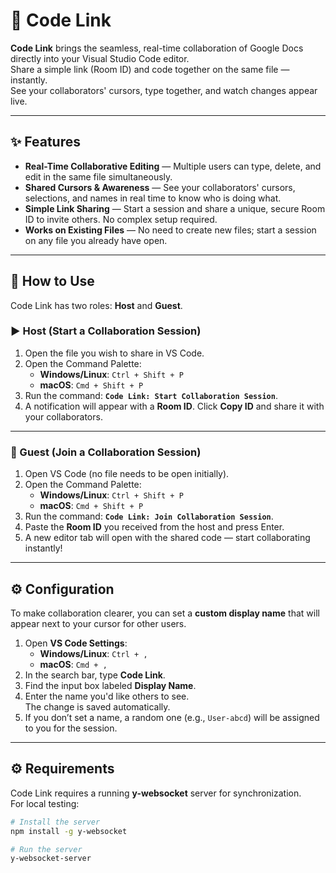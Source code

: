 # 🔗 Code Link

**Code Link** brings the seamless, real-time collaboration of Google Docs directly into your Visual Studio Code editor.  
Share a simple link (Room ID) and code together on the same file — instantly.  
See your collaborators' cursors, type together, and watch changes appear live.

---

## ✨ Features

- **Real-Time Collaborative Editing** — Multiple users can type, delete, and edit in the same file simultaneously.
- **Shared Cursors & Awareness** — See your collaborators' cursors, selections, and names in real time to know who is doing what.
- **Simple Link Sharing** — Start a session and share a unique, secure Room ID to invite others. No complex setup required.
- **Works on Existing Files** — No need to create new files; start a session on any file you already have open.

---

## 📖 How to Use

Code Link has two roles: **Host** and **Guest**.

### ▶ Host (Start a Collaboration Session)

1. Open the file you wish to share in VS Code.
2. Open the Command Palette:
   - **Windows/Linux**: `Ctrl + Shift + P`
   - **macOS**: `Cmd + Shift + P`
3. Run the command: **`Code Link: Start Collaboration Session`**.
4. A notification will appear with a **Room ID**. Click **Copy ID** and share it with your collaborators.

---

### 👥 Guest (Join a Collaboration Session)

1. Open VS Code (no file needs to be open initially).
2. Open the Command Palette:
   - **Windows/Linux**: `Ctrl + Shift + P`
   - **macOS**: `Cmd + Shift + P`
3. Run the command: **`Code Link: Join Collaboration Session`**.
4. Paste the **Room ID** you received from the host and press Enter.
5. A new editor tab will open with the shared code — start collaborating instantly!

---

## ⚙️ Configuration

To make collaboration clearer, you can set a **custom display name** that will appear next to your cursor for other users.

1. Open **VS Code Settings**:
   - **Windows/Linux**: `Ctrl + ,`
   - **macOS**: `Cmd + ,`
2. In the search bar, type **Code Link**.
3. Find the input box labeled **Display Name**.
4. Enter the name you'd like others to see.  
   The change is saved automatically.
5. If you don’t set a name, a random one (e.g., `User-abcd`) will be assigned to you for the session.

---

## ⚙ Requirements

Code Link requires a running **y-websocket** server for synchronization.  
For local testing:

```bash
# Install the server
npm install -g y-websocket

# Run the server
y-websocket-server
